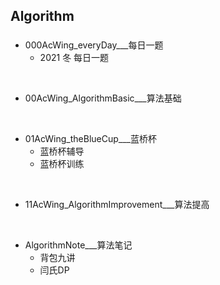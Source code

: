 ## Algorithm
### 

* 000AcWing_everyDay___每日一题
  * 2021 冬 每日一题


​     

* 00AcWing_AlgorithmBasic___算法基础

​    

* 01AcWing_theBlueCup___蓝桥杯
  * 蓝桥杯辅导
  * 蓝桥杯训练

​     

* 11AcWing_AlgorithmImprovement___算法提高

​     

* AlgorithmNote___算法笔记
  * 背包九讲
  * 闫氏DP

